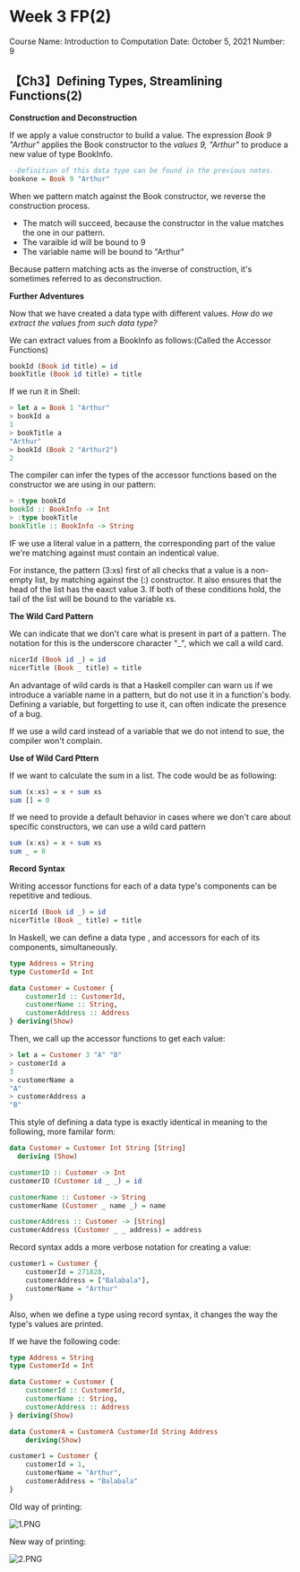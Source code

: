 # Week 3 FP(2)

Course Name: Introduction to Computation
Date: October 5, 2021
Number: 9

## 【Ch3】Defining Types, Streamlining Functions(2)

**Construction and Deconstruction**

If we apply a value constructor to build a value. The expression *Book 9 "Arthur"* applies the Book constructor to the *values 9, "Arthur"* to produce a new value of type BookInfo.

```haskell
--Definition of this data type can be found in the previous notes.
bookone = Book 9 "Arthur"
```

When we pattern match against the Book constructor, we reverse the construction process.

- The match will succeed, because the constructor in the value matches the one in our pattern.
- The varaible id will be bound to 9
- The variable name will be bound to "Arthur"

Because pattern matching acts as the inverse of construction, it's sometimes referred to as deconstruction.

**Further Adventures**

Now that we have created a data type with different values. *How do we extract the values from such data type?*

We can extract values from a BookInfo as follows:(Called the Accessor Functions)

```haskell
bookId (Book id title) = id
bookTitle (Book id title) = title
```

If we run it in Shell:

```haskell
> let a = Book 1 "Arthur"
> bookId a
1
> bookTitle a
"Arthur"
> bookId (Book 2 "Arthur2")
2
```

The compiler can infer the types of the accessor functions based on the constructor we are using in our pattern:

```haskell
> :type bookId
bookId :: BookInfo -> Int
> :type bookTitle
bookTitle :: BookInfo -> String
```

IF we use a literal value in a pattern, the corresponding part of the value we're matching against must contain an indentical value.

For instance, the pattern (3:xs) first of all checks that a value is a non-empty list, by matching against the (:) constructor. It also ensures that the head of the list has the eaxct value 3. If both of these conditions hold, the tail of the list will be bound to the variable xs.

**The Wild Card Pattern**

We can indicate that we don't care what is present in part of a pattern. The notation for this is the underscore character "_", which we call a wild card.

```haskell
nicerId (Book id _) = id
nicerTitle (Book _ title) = title
```

An advantage of wild cards is that a Haskell compiler can warn us if we introduce a variable name in a pattern, but do not use it in a function's body. Defining a variable, but forgetting to use it, can often indicate the presence of a bug.

If we use a wild card instead of a variable that we do not intend to sue, the compiler won't complain.

**Use of Wild Card Pttern**

If we want to calculate the sum in a list. The code would be as following:

```haskell
sum (x:xs) = x + sum xs
sum [] = 0
```

If we need to provide a default behavior in cases where we don't care about specific constructors, we can use a wild card pattern

```haskell
sum (x:xs) = x + sum xs
sum _ = 0
```

**Record Syntax**

Writing accessor functions for each of a data type's components can be repetitive and tedious.

```haskell
nicerId (Book id _) = id
nicerTitle (Book _ title) = title
```

In Haskell, we can define a data type , and accessors for each of its components, simultaneously.

```haskell
type Address = String
type CustomerId = Int

data Customer = Customer {
	customerId :: CustomerId,
	customerName :: String,
	customerAddress :: Address
} deriving(Show)
```

Then, we call up the accessor functions to get each value:

```haskell
> let a = Customer 3 "A" "B"
> customerId a
3
> customerName a
"A"
> customerAddress a
"B"
```

This style of defining a data type is exactly identical in meaning to the following, more familar form:

```haskell
data Customer = Customer Int String [String]
  deriving (Show)

customerID :: Customer -> Int
customerID (Customer id _ _) = id

customerName :: Customer -> String
customerName (Customer _ name _) = name

customerAddress :: Customer -> [String]
customerAddress (Customer _ _ address) = address
```

Record syntax adds a more verbose notation for creating a value:

```haskell
customer1 = Customer {
	customerId = 271828,
	customerAddress = ["Balabala"],
	customerName = "Arthur"
}
```

Also, when we define a type using record syntax, it changes the way the type's values are printed.

If we have the following code:

```haskell
type Address = String
type CustomerId = Int

data Customer = Customer {
    customerId :: CustomerId,
    customerName :: String,
    customerAddress :: Address
} deriving(Show)

data CustomerA = CustomerA CustomerId String Address
    deriving(Show)

customer1 = Customer {
    customerId = 1,
    customerName = "Arthur",
    customerAddress = "Balabala"
}
```

Old way of printing:

![1.PNG](Week%203%20FP(2)%20276b7a1a75ec4795bff31b9de77dbf4f/1.png)

New way of printing:

![2.PNG](Week%203%20FP(2)%20276b7a1a75ec4795bff31b9de77dbf4f/2.png)